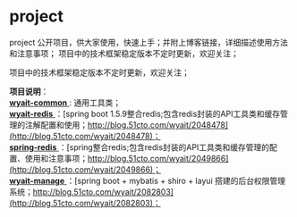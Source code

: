 # project
project 公开项目，供大家使用，快速上手；并附上博客链接，详细描述使用方法和注意事项； 项目中的技术框架稳定版本不定时更新，欢迎关注；

项目中的技术框架稳定版本不定时更新，欢迎关注；

**项目说明**：   
[ **wyait-common** ](https://github.com/wyait/project.git) : 通用工具类；  
[ **wyait-redis** ](https://github.com/wyait/project.git)：[spring boot 1.5.9整合redis;包含redis封装的API工具类和缓存管理的注解配置和使用；http://blog.51cto.com/wyait/2048478](http://blog.51cto.com/wyait/2048478)；  
[ **spring-redis** ](https://github.com/wyait/project.git)：[spring整合redis;包含redis封装的API工具类和缓存管理的配置、使用和注意事项；http://blog.51cto.com/wyait/2049866](http://blog.51cto.com/wyait/2049866)；  
[ **wyait-manage** ](https://github.com/wyait/project.git)：[spring boot + mybatis + shiro + layui 搭建的后台权限管理系统；http://blog.51cto.com/wyait/2082803](http://blog.51cto.com/wyait/2082803)；
